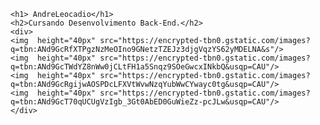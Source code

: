 	<h1> AndreLeocadio</h1>
	<h2>Cursando Desenvolvimento Back-End.</h2>
	<div>
	<img  height="40px" src="https://encrypted-tbn0.gstatic.com/images?q=tbn:ANd9GcRfXTPgzNzMeOIno9GNetzTZEJz3djgVqzYS62yMDELNA&s"/>
	<img  height="40px" src="https://encrypted-tbn0.gstatic.com/images?q=tbn:ANd9GcTWdYZ8nWw0jCLtFH1a5Snqz9SOeGwcxINkbQ&usqp=CAU"/>
	<img  height="40px" src="https://encrypted-tbn0.gstatic.com/images?q=tbn:ANd9GcRgijwAOSPDcLFXVtWvwNzqYubWwCYwayc0tg&usqp=CAU"/>
	<img  height="40px" src="https://encrypted-tbn0.gstatic.com/images?q=tbn:ANd9GcT70qUCUgVzIgb_3Gt0AbED0GuWieZz-pcJLw&usqp=CAU"/>
	</div>
	

